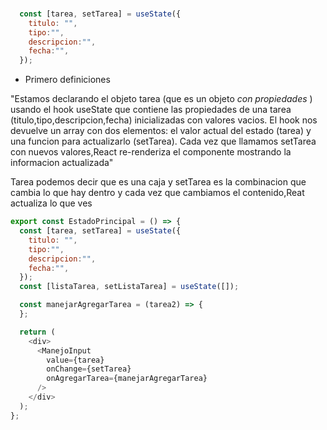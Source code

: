 ### 

``` js
  const [tarea, setTarea] = useState({
    titulo: "",
    tipo:"",
    descripcion:"",
    fecha:"",
  });
```

 - Primero definiciones

"Estamos declarando el objeto tarea (que es un objeto *con propiedades* ) usando el hook useState que contiene las propiedades de una tarea (titulo,tipo,descripcion,fecha) inicializadas con valores vacios. El hook nos devuelve un array con dos elementos: el valor actual del estado (tarea) y una funcion para actualizarlo (setTarea). Cada vez que llamamos setTarea con nuevos valores,React re-renderiza el componente mostrando la informacion actualizada"

Tarea podemos decir que es una caja y setTarea es la combinacion que cambia lo que hay dentro y cada vez que cambiamos el contenido,Reat actualiza lo que ves

``` js
export const EstadoPrincipal = () => {
  const [tarea, setTarea] = useState({
    titulo: "",
    tipo:"",
    descripcion:"",
    fecha:"",
  });
  const [listaTarea, setListaTarea] = useState([]);

  const manejarAgregarTarea = (tarea2) => {
  };

  return (
    <div>
      <ManejoInput
        value={tarea}
        onChange={setTarea}
        onAgregarTarea={manejarAgregarTarea}
      />
    </div>
  );
};
```